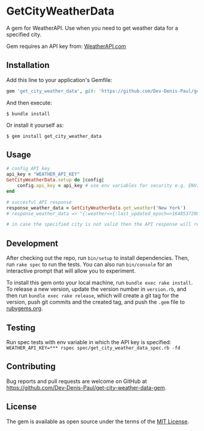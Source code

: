 # GetCityWeatherData

A gem for WeatherAPI. Use when you need to get weather data for a specified city.
 
Gem requires an API key from: [WeatherAPI.com](https://www.weatherapi.com/)

## Installation

Add this line to your application's Gemfile:

```ruby
gem 'get_city_weather_data', git: 'https://github.com/Dev-Denis-Paul/get-city-weather-data-gem', branch: :main
```

And then execute:

    $ bundle install

Or install it yourself as:

    $ gem install get_city_weather_data

## Usage

```ruby
# config API key
api_key = "WEATHER_API_KEY"
GetCityWeatherData.setup do |config|
    config.api_key = api_key # use env variables for security e.g. ENV["WEATHER_API_KEY"]
end

# succesful API response
response_weather_data = GetCityWeatherData.get_weather('New York')
# response_weather_data => "{:weather=>{:last_updated_epoch=>1648537200, :last_updated=>\"2022-03-29 03:00\", :temp_c=>-3.3, :temp_f=>26.1, :is_day=>0, :condition=>{:text=>\"Overcast\", :icon=>\"//cdn.weatherapi.com/weather/64x64/night/122.png\", :code=>1009}, :wind_mph=>18.6, :wind_kph=>29.9, :wind_degree=>320, :wind_dir=>\"NW\", :pressure_mb=>1019.0, :pressure_in=>30.08, :precip_mm=>0.0, :precip_in=>0.0, :humidity=>52, :cloud=>100, :feelslike_c=>-10.0, :feelslike_f=>13.9, :vis_km=>16.0, :vis_miles=>9.0, :uv=>1.0, :gust_mph=>18.8, :gust_kph=>30.2}, :location=>{:name=>\"New York\", :region=>\"New York\", :country=>\"United States of America\", :lat=>40.71, :lon=>-74.01, :tz_id=>\"America/New_York\", :localtime_epoch=>1648541473, :localtime=>\"2022-03-29 4:11\"}}"

# in case the specified city is not valid then the API response will return the specific error message e.g. response_weather_data => "No matching location found."
```

## Development

After checking out the repo, run `bin/setup` to install dependencies. Then, run `rake spec` to run the tests. You can also run `bin/console` for an interactive prompt that will allow you to experiment.

To install this gem onto your local machine, run `bundle exec rake install`. To release a new version, update the version number in `version.rb`, and then run `bundle exec rake release`, which will create a git tag for the version, push git commits and the created tag, and push the `.gem` file to [rubygems.org](https://rubygems.org).

## Testing

Run spec tests with env variable in which the API key is specified: `WEATHER_API_KEY=*** rspec spec/get_city_weather_data_spec.rb -fd`

## Contributing

Bug reports and pull requests are welcome on GitHub at https://github.com/Dev-Denis-Paul/get-city-weather-data-gem.

## License

The gem is available as open source under the terms of the [MIT License](https://opensource.org/licenses/MIT).
